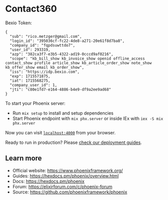 # Contact360



Bexio Token:

```
{
  "sub": "rico.metzger@gmail.com",
  "login_id": "395036cf-fc22-4de8-a271-20e61f8d7ba8",
  "company_id": "fqpdsuwttdo7",
  "user_id": 293319,
  "azp": "382ca3f7-e3b5-4322-ad19-0cccd9af0216",
  "scope": "kb_bill_show kb_invoice_show openid offline_access contact_show profile article_show kb_article_order_show note_show kb_offer_show email kb_order_show",
  "iss": "https://idp.bexio.com",
  "exp": 1715571875,
  "iat": 1715568275,
  "company_user_id": 1,
  "jti": "c80e1fd7-e164-4886-b4e9-df9a2ee9ad68"
}
```


To start your Phoenix server:

  * Run `mix setup` to install and setup dependencies
  * Start Phoenix endpoint with `mix phx.server` or inside IEx with `iex -S mix phx.server`

Now you can visit [`localhost:4000`](http://localhost:4000) from your browser.

Ready to run in production? Please [check our deployment guides](https://hexdocs.pm/phoenix/deployment.html).

## Learn more

  * Official website: https://www.phoenixframework.org/
  * Guides: https://hexdocs.pm/phoenix/overview.html
  * Docs: https://hexdocs.pm/phoenix
  * Forum: https://elixirforum.com/c/phoenix-forum
  * Source: https://github.com/phoenixframework/phoenix
